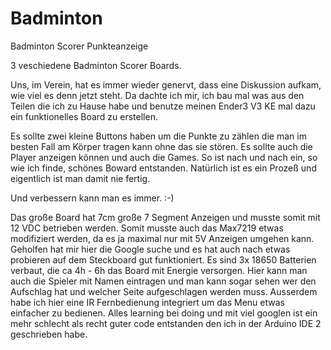 # Badminton
Badminton Scorer Punkteanzeige

3 veschiedene Badminton Scorer Boards.

Uns, im Verein, hat es immer wieder genervt, dass eine Diskussion aufkam, wie viel es denn jetzt steht.
Da dachte ich mir, ich bau mal was aus den Teilen die ich zu Hause habe und benutze meinen Ender3 V3 KE mal dazu 
ein funktionelles Board zu erstellen.

Es sollte zwei kleine Buttons haben um die Punkte zu zählen die man im besten Fall am Körper tragen kann ohne das sie stören.
Es sollte auch die Player anzeigen können und auch die Games.
So ist nach und nach ein, so wie ich finde, schönes Boward entstanden.
Natürlich ist es ein Prozeß und eigentlich ist man damit nie fertig.

Und verbessern kann man es immer. :-)

Das große Board hat 7cm große 7 Segment Anzeigen und musste somit mit 12 VDC betrieben werden.
Somit musste auch das Max7219 etwas modifiziert werden, da es ja maximal nur mit 5V Anzeigen umgehen kann.
Geholfen hat mir hier die Google suche und es hat auch nach etwas probieren auf dem Steckboard gut funktioniert.
Es sind 3x 18650 Batterien verbaut, die ca 4h - 6h das Board mit Energie versorgen.
Hier kann man auch die Spieler mit Namen eintragen und man kann sogar sehen wer den Aufschlag hat und welcher Seite
aufgeschlagen werden muss.
Ausserdem habe ich hier eine IR Fernbedienung integriert um das Menu etwas einfacher zu bedienen.
Alles learning bei doing und mit viel googlen ist ein mehr schlecht als recht guter code entstanden den ich in der Arduino IDE 2 geschrieben habe.





